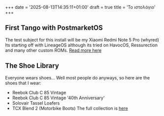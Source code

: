 +++
date = '2025-08-13T14:35:11+01:00'
draft = true
title = 'Το ιστολόγιο'
+++

## First Tango with PostmarketOS
The test subject for this install will be my Xiaomi Redmi Note 5 Pro (whyred)<br>
Its starting off with LineageOS although its tried on HavocOS, Ressurection<br>
and many other custom ROMs. [Read more here](/articles/pmos-whyred)

## The Shoe Library
Everyone wears shoes... Well most people do anyways, so here are the shoes that I wear:
- Reebok Club C 85 Vintage
- Reebok Club C 85 Vintage '40th Anniversary'
- Solovair Tassel Loafers
- TCX Blend 2 (Motorbike Boots)
The full collection is [here](/articles/shoes)
